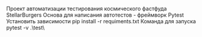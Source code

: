 Проект автоматизации тестирования космического фастфуда StellarBurgers
Основа для написания автотестов - фреймворк Pytest
Установить зависимости pip install -r requiments.txt
Команда для запуска pytest -v .\test\